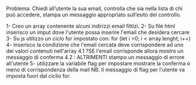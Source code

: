 Problema: Chiedi all’utente la sua email, controlla che sia nella lista di chi può accedere, stampa un messaggio appropriato sull’esito del controllo.

1- Creo un array contenente alcuni indirizzi email fittizi.
2- Su file html inserisco un imput dove l'utente possa inserire l'email che desidera cercare
3- Su js utilizzo un ciclo for impostato con: for (let i =0; i < array.lenght; i++)
4- inserisco la condizione che l'email cercata deve corrispondere ad uno dei valori contenuti nell'array
    4.1 ?SE l'email corrisponde allora mostro un messaggio di conferma
    4.2 : ALTRIMENTI stampo un messaggio di errore all'utente
5- utilizzare la variabile flag per impostare mostrare la conferma o meno di corrispondenza della mail
    NB. Il messaggio di flag per l'utente va imposta fuori dal ciclio for.